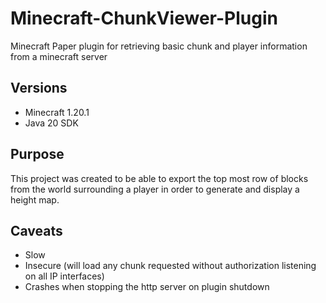 # Minecraft-ChunkViewer-Plugin

Minecraft Paper plugin for retrieving basic chunk and player information from a minecraft server

## Versions
 - Minecraft 1.20.1
 - Java 20 SDK

## Purpose

This project was created to be able to export the top most row of blocks from the world surrounding a player in order to generate and display a height map.

## Caveats
- Slow
- Insecure (will load any chunk requested without authorization listening on all IP interfaces)
- Crashes when stopping the http server on plugin shutdown
